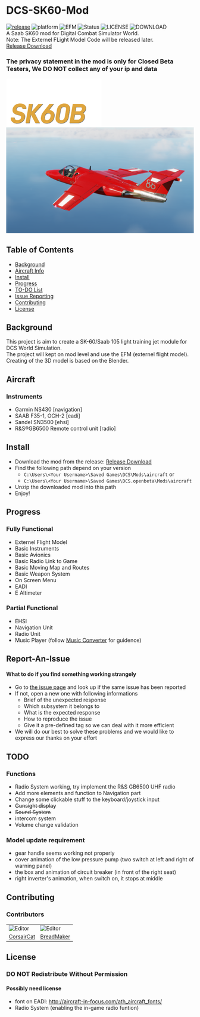 # DCS-SK60-Mod
[![release](https://img.shields.io/github/v/release/Breadmaker91/DCS-SK60-Mod?include_prereleases)](https://github.com/Breadmaker91/DCS-SK60-Mod/releases)
![platform](https://img.shields.io/badge/platform-windows-lightgrey)
![EFM](https://img.shields.io/badge/Flightmodel-EFM-green)
![Status](https://img.shields.io/badge/status-Public%20Released-ff69b4)
![LICENSE](https://img.shields.io/github/license/Breadmaker91/DCS-SK60-Mod)
![DOWNLOAD](https://img.shields.io/github/downloads/Breadmaker91/DCS-SK60-Mod/total)
<br>
A Saab SK60 mod for Digital Combat Simulator World.
<br>
Note: The Externel FLight Model Code will be released later. 
<br>
<a href="https://github.com/Breadmaker91/DCS-SK60-Mod/releases">Release Download</a>
<br>
### The privacy statement in the mod is only for Closed Beta Testers, We DO NOT collect any of your ip and data

![team](Theme/ME/MainMenulogo.png)
![avatar](Theme/ME/DEMO.png)


## Table of Contents
- [Background](#background)
- [Aircraft Info](#aircraft)
- [Install](#install)
- [Progress](#progress)
- [TO-DO List](#todo)
- [Issue Reporting](#Report-An-Issue)
- [Contributing](#contributing)
- [License](#license)

## Background
This project is aim to create a SK-60/Saab 105 light training jet module for DCS World Simulation. 
<br>The project will kept on mod level and use the EFM (externel flight model).
<br>Creating of the 3D model is based on the Blender.

## Aircraft
### Instruments
+ Garmin NS430 [navigation]
+ SAAB F35-1, OCH-2 [eadi]
+ Sandel SN3500 [ehsi]
+ R&S®GB6500 Remote control unit [radio] 

## Install
+ Download the mod from the release: <a href="https://github.com/Breadmaker91/DCS-SK60-Mod/releases">Release Download</a>
+ Find the following path depend on your version 
    - ```C:\Users\<Your Username>\Saved Games\DCS\Mods\aircraft``` 
    or 
    - ```C:\Users\<Your Username>\Saved Games\DCS.openbeta\Mods\aircraft```
+ Unzip the downloaded mod into this path
+ Enjoy!

## Progress
### Fully Functional
+ Externel Flight Model
+ Basic Instruments
+ Basic Avionics
+ Basic Radio Link to Game
+ Basic Moving Map and Routes
+ Basic Weapon System
+ On Screen Menu
+ EADI
+ E Altimeter
### Partial Functional
+ EHSI
+ Navigation Unit
+ Radio Unit
+ Music Player (follow [Music Converter](https://github.com/CorsairCat/OGG-Music-Converter) for guidence)

## Report-An-Issue
#### What to do if you find something working strangely
+ Go to [the issue page](https://github.com/Breadmaker91/DCS-SK60-Mod/issues) and look up if the same issue has been reported
+ If not, open a new one with following informations
    - Brief of the unexpected response
    - Which subsystem it belongs to
    - What is the expected response
    - How to reproduce the issue
    - Give it a pre-defined tag so we can deal with it more efficient
+ We will do our best to solve these problems and we would like to express our thanks on your effort


## TODO
### Functions
+ Radio System working, try implement the R&S GB6500 UHF radio
+ Add more elements and function to Navigation part
+ Change some clickable stuff to the keyboard/joystick input
+ ~~Gunsight display~~
+ ~~Sound System~~
+ intercom system
+ Volume change validation

### Model update requirement
+ gear handle seems working not properly
+ cover animation of the low pressure pump (two switch at left and right of warning panel)
+ the box and animation of circuit breaker (in front of the right seat)
+ right inverter's animation, when switch on, it stops at middle

## Contributing
### Contributors
<div>
    <table>
    <tr>
        <td>
            <img src="https://avatars.githubusercontent.com/u/51845471?v=4" alt="Editor" width="100">
        </td>
        <td>
            <img src="https://avatars.githubusercontent.com/u/77408529?v=4" alt="Editor" width="100">
        </td>
    </tr>
    <tr>
        <td><a href="https://github.com/CorsairCat">CorsairCat</a></td>
        <td><a href="https://github.com/Breadmaker91">BreadMaker</a></td>
    </tr>
    </table>
</div>

## License
### DO NOT Redistribute Without Permission
#### Possibly need license
+ font on EADI: http://aircraft-in-focus.com/ath_aircraft_fonts/
+ Radio System (enabling the in-game radio funtion)
